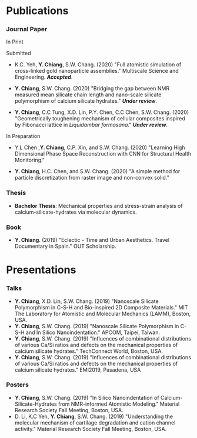 
# Publications

### Journal Paper

In Print

Submitted

* K.C. Yeh, **Y. Chiang**, S.W. Chang. (2020) "Full atomistic simulation of cross-linked gold nanoparticle assemblies." Multiscale Science and Engineering. ***Accepted***.

* **Y. Chiang**, S.W. Chang. (2020) "Bridging the gap between NMR measured mean silicate chain length and nano-scale silicate polymorphism of calcium silicate hydrates." ***Under review***.

* **Y. Chiang**, C.C Tung, X.D. Lin, P.Y. Chen, C.C Chen, S.W. Chang. (2020) "Geometrically toughening mechanism of cellular composites inspired by Fibonacci lattice in *Liquidambar formosana*." ***Under review***.

In Preparation

* Y.L Chen ,**Y. Chiang**, C.P. Xin, and S.W. Chang. (2020) "Learning High Dimensional Phase Space Reconstruction with CNN for Structural Health Monitoring."

* **Y. Chiang**, H.C. Chen, and S.W. Chang. (2020) "A simple method for particle discretization from
raster image and non-convex solid."

### Thesis

* **Bachelor Thesis**: Mechanical properties and stress-strain analysis of calcium-silicate-hydrates via molecular dynamics.

### Book

* **Y. Chiang**. (2019) "Eclectic - Time and Urban Aesthetics. Travel Documentary in Spain." OUT Scholarship.


# Presentations

### Talks

* **Y. Chiang**, X.D. Lin, S.W. Chang. (2019) "Nanoscale Silicate Polymorphism in C-S-H and Bio-inspired 2D Composite Materials." MIT The Laboratory for Atomistic and Molecular Mechanics (LAMM), Boston, USA.
* **Y. Chiang**, S.W. Chang. (2019) "Nanoscale Silicate Polymorphism in C-S-H and In Silico Nanoindentation." APCOM, Taipei, Taiwan.
* **Y. Chiang**, S.W. Chang. (2019) "Influences of combinational distributions of various Ca/Si ratios and defects on the mechanical properties of calcium silicate hydrates." TechConnect World, Boston, USA.
* **Y. Chiang**, S.W. Chang. (2019) "Influences of combinational distributions of various Ca/Si ratios and defects on the mechanical properties of calcium silicate hydrates." EMI2019, Pasadena, USA

### Posters

* **Y. Chiang**, S.W. Chang. (2019) "In Silico Nanoindentation of Calcium-Silicate-Hydrates from NMR-informed Atomistic Modeling." Material Research Society Fall Meeting, Boston, USA.
* D. Li, K.C Yeh, **Y. Chiang**, S.W. Chang. (2019) "Understanding the molecular mechanism of cartilage degradation and cation channel activity." Material Research Society Fall Meeting, Boston, USA.

